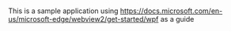 ﻿# 

This is a sample application using https://docs.microsoft.com/en-us/microsoft-edge/webview2/get-started/wpf as a guide
